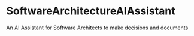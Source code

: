 # SoftwareArchitectureAIAssistant
An AI Assistant for Software Architects to make decisions and documents
